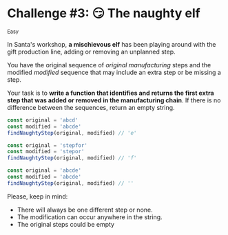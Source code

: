 # Challenge #3: 😏 The naughty elf

<small>Easy</small>

In Santa's workshop, **a mischievous elf** has been playing around with the gift production line, adding or removing an unplanned step.

You have the original sequence of _original manufacturing_ steps and the modified _modified_ sequence that may include an extra step or be missing a step.

Your task is to **write a function that identifies and returns the first extra step that was added or removed in the manufacturing chain**. If there is no difference between the sequences, return an empty string.

```javascript
const original = 'abcd'
const modified = 'abcde'
findNaughtyStep(original, modified) // 'e'

const original = 'stepfor'
const modified = 'stepor'
findNaughtyStep(original, modified) // 'f'

const original = 'abcde'
const modified = 'abcde'
findNaughtyStep(original, modified) // ''
```

Please, keep in mind:

- There will always be one different step or none.
- The modification can occur anywhere in the string.
- The original steps could be empty
